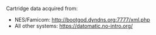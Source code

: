 Cartridge data acquired from:

- NES/Famicom: http://bootgod.dyndns.org:7777/xml.php
- All other systems: https://datomatic.no-intro.org/
